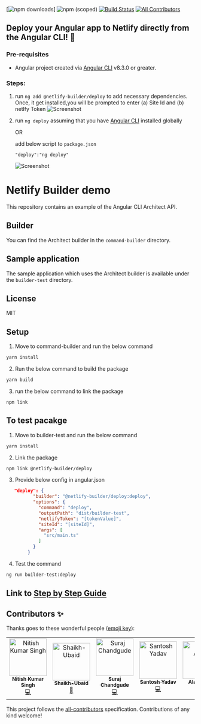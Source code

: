 [![npm downloads](https://img.shields.io/npm/dt/@netlify-builder/deploy?label=npm%20downloads)]
![npm (scoped)](https://img.shields.io/npm/v/@netlify-builder/deploy)
[![Build Status](https://travis-ci.org/ngx-builders/netlify-builder.svg?branch=master)](https://travis-ci.org/nitishk72/netlify-builder)
[![All Contributors](https://img.shields.io/badge/all_contributors-5-orange.svg?style=flat-square)](#contributors)

## **Deploy your Angular app to Netlify directly from the Angular CLI! 🚀**
### Pre-requisites
- Angular project created via [Angular CLI](https://github.com/angular/angular-cli) v8.3.0 or greater.

### Steps:
1. run ```ng add @netlify-builder/deploy``` to add necessary dependencies. Once, it get installed,you will be prompted to enter (a) Site Id and (b) netlfy Token
  ![Screenshot](screenshots/step-1.png)
2. run ```ng deploy``` assuming that you have [Angular CLI](https://github.com/angular/angular-cli) installed globally

    OR
    
    add below script to ```package.json```
   ```
   "deploy":"ng deploy"
   ```

   ![Screenshot](screenshots/step-2.png)


# Netlify Builder demo


This repository contains an example of the Angular CLI Architect API.

## Builder

You can find the Architect builder in the `command-builder` directory.

## Sample application

The sample application which uses the Architect builder is available under the `builder-test` directory.

## License

MIT


## Setup

1. Move to command-builder and run the below command

```sh
yarn install
```

2. Run the below command to build the package

```sh
yarn build
```

3. run the below command to link the package

```
npm link
```

## To test pacakge

1. Move to builder-test and run the below command

```sh
yarn install
```

2. Link the package

```sh
npm link @netlify-builder/deploy
```

3. Provide below config in angular.json
```json
   "deploy": {
          "builder": "@netlify-builder/deploy:deploy",
          "options": {
            "command": "deploy",
            "outputPath": "dist/builder-test",
            "netlifyToken": "[tokenValue]",
            "siteId": "[siteId]",
            "args": [
              "src/main.ts"
            ]
          }
        }
```

4. Test the command

```sh
ng run builder-test:deploy
```

## Link to [Step by Step Guide](https://www.netlify.com/blog/2019/09/17/using-the-angular-builder-for-netlify/)

## Contributors ✨

Thanks goes to these wonderful people ([emoji key](https://allcontributors.org/docs/en/emoji-key)):

<!-- ALL-CONTRIBUTORS-LIST:START - Do not remove or modify this section -->
<!-- prettier-ignore -->
<table>
  <tr>
    <td align="center"><a href="https://www.youtube.com/c/NitishKumarSingh"><img src="https://avatars2.githubusercontent.com/u/15886737?v=4" width="100px;" alt="Nitish Kumar Singh"/><br /><sub><b>Nitish Kumar Singh</b></sub></a><br /><a href="https://github.com/ngx-builders/netlify-builder/commits?author=nitishk72" title="Code">💻</a></td>
    <td align="center"><a href="https://github.com/Shaikh-Ubaid"><img src="https://avatars2.githubusercontent.com/u/43722035?v=4" width="100px;" alt="Shaikh-Ubaid"/><br /><sub><b>Shaikh-Ubaid</b></sub></a><br /><a href="https://github.com/ngx-builders/netlify-builder/commits?author=Shaikh-Ubaid" title="Documentation">📖</a></td>
    <td align="center"><a href="https://iamsurajdc.js.org"><img src="https://avatars0.githubusercontent.com/u/32074031?v=4" width="100px;" alt="Suraj Chandgude"/><br /><sub><b>Suraj Chandgude</b></sub></a><br /><a href="https://github.com/ngx-builders/netlify-builder/commits?author=iamsurajdc" title="Code">💻</a></td>
    <td align="center"><a href="https://www.santoshyadav.dev"><img src="https://avatars3.githubusercontent.com/u/11923975?v=4" width="100px;" alt="Santosh Yadav"/><br /><sub><b>Santosh Yadav</b></sub></a><br /><a href="https://github.com/ngx-builders/netlify-builder/commits?author=santoshyadav198613" title="Code">💻</a></td>
    <td align="center"><a href="https://github.com/alan-agius4"><img src="https://avatars3.githubusercontent.com/u/17563226?v=4" width="100px;" alt="Alan Agius"/><br /><sub><b>Alan Agius</b></sub></a><br /><a href="https://github.com/ngx-builders/netlify-builder/commits?author=alan-agius4" title="Code">💻</a></td>
  </tr>
</table>

<!-- ALL-CONTRIBUTORS-LIST:END -->

This project follows the [all-contributors](https://github.com/all-contributors/all-contributors) specification. Contributions of any kind welcome!
